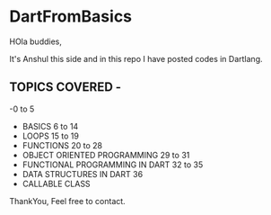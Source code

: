 # DartFromBasics

HOla buddies,

It's Anshul this side and in this repo I have posted codes in Dartlang.

## TOPICS COVERED -
-0 to 5
  - BASICS
6 to 14
  - LOOPS
15 to 19
  - FUNCTIONS
20 to 28
  - OBJECT ORIENTED PROGRAMMING 
29 to 31
  - FUNCTIONAL PROGRAMMING IN DART
32 to 35
  - DATA STRUCTURES IN DART
36
  - CALLABLE CLASS

ThankYou,
Feel free to contact.
